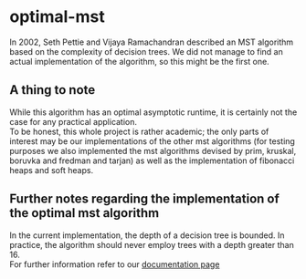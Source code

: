 # optimal-mst

In 2002, Seth Pettie and Vijaya Ramachandran described an MST algorithm based
on the complexity of decision trees. We did not manage to find an actual
implementation of the algorithm, so this might be the first one.

## A thing to note

While this algorithm has an optimal asymptotic runtime, it is certainly not the case for any practical application.  
To be honest, this whole project is rather academic; the only parts of interest may be our implementations of the other mst algorithms (for testing purposes we also implemented the mst algorithms devised by prim, kruskal, boruvka and fredman and tarjan) as well as the implementation of fibonacci heaps and soft heaps.

## Further notes regarding the implementation of the optimal mst algorithm

In the current implementation, the depth of a decision tree is bounded.
In practice, the algorithm should never employ trees with a depth greater than 16.  
For further information refer to our <a href="https://lazyguyy.github.io/optimal-mst/">documentation page</a>

